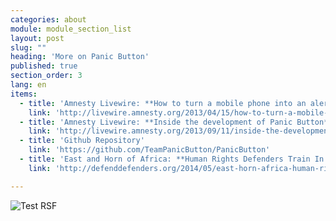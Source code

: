 ```yaml
---
categories: about
module: module_section_list
layout: post
slug: ""
heading: 'More on Panic Button'
published: true
section_order: 3
lang: en
items:
  - title: 'Amnesty Livewire: **How to turn a mobile phone into an alert system for activists**'
    link: 'http://livewire.amnesty.org/2013/04/15/how-to-turn-a-mobile-phone-into-an-alert-system-for-activists/'
  - title: 'Amnesty Livewire: **Inside the development of Panic Button**'
    link: 'http://livewire.amnesty.org/2013/09/11/inside-the-development-of-amnestys-new-panic-button-app/'
  - title: 'Github Repository'
    link: 'https://github.com/TeamPanicButton/PanicButton'
  - title: 'East and Horn of Africa: **Human Rights Defenders Train In New App To Defend Themselves Against Attack**'
    link: 'http://defenddefenders.org/2014/05/east-horn-africa-human-rights-defenders-train-new-app-defend-attack/'

---
```


![Test RSF](/media/Screen%20Shot%202014-01-13%20at%2016.57.40.png)